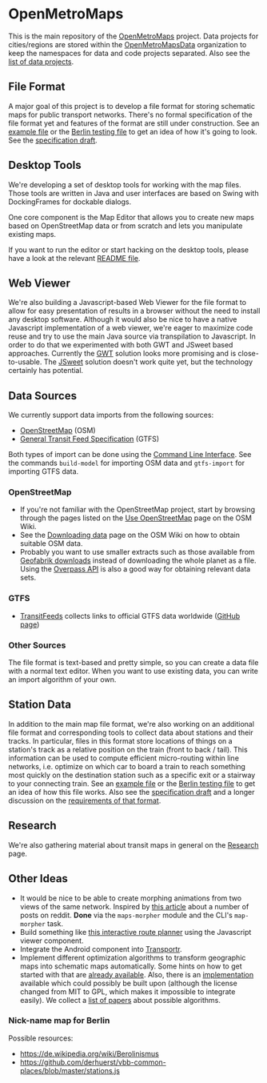 # OpenMetroMaps

This is the main repository of the
[OpenMetroMaps](https://www.openmetromaps.org) project.
Data projects for cities/regions are stored within the
[OpenMetroMapsData](https://github.com/OpenMetroMapsData) organization to keep
the namespaces for data and code projects separated. Also see the
[list of data projects](data-projects.md).

## File Format

A major goal of this project is to develop a file format for storing schematic
maps for public transport networks.
There's no formal specification of the file format yet and features of the
format are still under construction.
See an [example file](example-data/example.xml)
or the [Berlin testing file](java/test-data/src/main/resources/berlin.xml)
to get an idea of how it's going to look.
See the [specification draft](spec-map-format.md).

## Desktop Tools

We're developing a set of desktop tools for working with the map files.
Those tools are written in Java and user interfaces are based on Swing with
DockingFrames for dockable dialogs.

One core component is the Map Editor that allows you to create new maps based on
OpenStreetMap data or from scratch and lets you manipulate existing maps.

If you want to run the editor or start hacking on the desktop tools, please have
a look at the relevant
[README file](java/README.md).

## Web Viewer

We're also building a Javascript-based Web Viewer for the file format to
allow for easy presentation of results in a browser without the need to install
any desktop software. Although it would also be nice to have a native Javascript
implementation of a web viewer, we're eager to maximize code reuse and try to
use the main Java source via transpilation to Javascript. In order to do that
we experimented with both GWT and JSweet based approaches. Currently the
[GWT](java/maps-gwt) solution looks more promising and is close-to-usable.
The [JSweet](jsweet) solution doesn't work quite yet, but the technology
certainly has potential.

## Data Sources

We currently support data imports from the following sources:
* [OpenStreetMap](https://www.openstreetmap.org/about) (OSM)
* [General Transit Feed Specification](http://gtfs.org) (GTFS)

Both types of import can be done using the [Command Line
Interface](java/README.md#command-line-interface-cli).
See the commands `build-model` for importing OSM data and `gtfs-import` for
importing GTFS data.

### OpenStreetMap

* If you're not familiar with the OpenStreetMap project, start by browsing
  through the pages listed on the [Use
  OpenStreetMap](https://wiki.openstreetmap.org/wiki/Use_OpenStreetMap)
  page on the OSM Wiki.
* See the [Downloading
  data](https://wiki.openstreetmap.org/wiki/Downloading_data) page
  on the OSM Wiki on how to obtain suitable OSM data.
* Probably you want to use smaller extracts such as those available from
  [Geofabrik downloads](http://download.geofabrik.de) instead of downloading
  the whole planet as a file. Using the [Overpass
  API](https://wiki.openstreetmap.org/wiki/Overpass_API) is also a good
  way for obtaining relevant data sets.

### GTFS

* [TransitFeeds](https://transitfeeds.com) collects links to
  official GTFS data worldwide ([GitHub page](https://github.com/TransitFeeds))

### Other Sources

The file format is text-based and pretty simple, so you can create a data
file with a normal text editor.
When you want to use existing data, you can write an import algorithm of
your own.

## Station Data

In addition to the main map file format, we're also working on an additional
file format and corresponding tools to collect data about stations and their
tracks. In particular, files in this format store locations of things on a station's
track as a relative position on the train (front to back / tail).
This information can be used to compute efficient micro-routing within line
networks, i.e. optimize on which car to board a train to reach something most
quickly on the destination station such as a specific exit or a stairway to your
connecting train.
See an [example file](example-data/example-stations.xml)
or the [Berlin testing file](java/test-data/src/main/resources/berlin-stations.xml)
to get an idea of how this file works.
Also see the [specification draft](spec-station-format.md) and a longer
discussion on the [requirements of that format](station-data.md).

## Research

We're also gathering material about transit maps in general on the
[Research](research/research.md)
page.

## Other Ideas

* It would be nice to be able to create morphing animations from two views
  of the same network. Inspired by
  [this article](http://mymodernmet.com/animated-subway-maps) about
  a number of posts on reddit.
  **Done** via the `maps-morpher` module and the CLI's `map-morpher` task.
* Build something like [this interactive route planner](http://jannisr.de/vbb-map-routing) using
  the Javascript viewer component.
* Integrate the Android component into
  [Transportr](https://github.com/grote/Transportr).
* Implement different optimization algorithms to transform geographic
  maps into schematic maps automatically. Some hints on how to get started
  with that are [already available](java#writing-an-optimization-algorithm).
  Also, there is an
  [implementation](https://github.com/dirkschumacher/TransitmapSolver.jl)
  available which could possibly be built upon (although the license changed
  from MIT to GPL, which makes it impossible to integrate easily).
  We collect a [list of papers](research/research.md#optimization-algorithms)
  about possible algorithms.

### Nick-name map for Berlin

Possible resources:
* <https://de.wikipedia.org/wiki/Berolinismus>
* <https://github.com/derhuerst/vbb-common-places/blob/master/stations.js>
